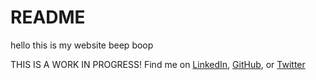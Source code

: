# README

hello this is my website beep boop

THIS IS A WORK IN PROGRESS!
Find me on [LinkedIn](https://www.linkedin.com/in/sam-ong/), [GitHub](https://github.com/sam-ong), or [Twitter](https://twitter.com/sam_0ng)
